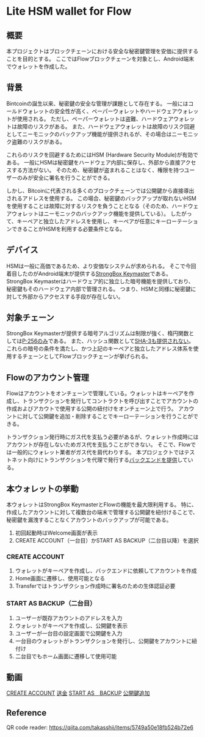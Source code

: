 # Lite HSM wallet for Flow
## 概要

本プロジェクトはブロックチェーンにおける安全な秘密鍵管理を安価に提供することを目的とする。
ここではFlowブロックチェーンを対象とし、Android端末でウォレットを作成した。

## 背景

Bintcoinの誕生以来、秘密鍵の安全な管理が課題として存在する。
一般にはコールドウォレットの安全性が高く、ペーパーウォレットやハードウェアウォレットが使用される。
ただし、ペーパーウォレットは盗難、ハードウェアウォレットは故障のリスクがある。
また、ハードウェアウォレットは故障のリスク回避としてニーモニックのバックアップ機能が提供されるが、その場合はニーモニック盗難のリスクがある。

これらのリスクを回避するためにはHSM (Hardware Security Module)が有効である。
一般にHSMは秘密鍵をハードウェア内部に保存し、外部から直接アクセスする方法がない。
そのため、秘密鍵が盗まれることはなく、権限を持つユーザーのみが安全に署名を行うことができる。

しかし、Bitcoinに代表される多くのブロックチェーンでは公開鍵から直接導出されるアドレスを使用する。
この場合、秘密鍵のバックアップが取れないHSMを使用することは故障に対するリスクを負うこととなる（そのため、ハードウェアウォレットはニーモニックのバックアック機能を提供している）。
したがって、キーペアと独立したアドレスを使用し、キーペアが任意にキーローテーションできることがHSMを利用する必要条件となる。


## デバイス

HSMは一般に高価であるため、より安価なシステムが求められる。
そこで今回着目したのがAndroid端末が提供する[StrongBox Keymaster](https://source.android.com/docs/security/best-practices/hardware?hl=ja)である。
StrongBox Keymasterはハードウェア的に独立した暗号機能を提供しており、秘密鍵もそのハードウェア内部で管理される。
つまり、HSMと同様に秘密鍵に対して外部からアクセスする手段が存在しない。

## 対象チェーン

StrongBox Keymasterが提供する暗号アルゴリズムは制限が強く、楕円関数としては[P-256のみ](https://developer.android.com/training/articles/keystore?hl=ja#HardwareSecurityModule)である。
また、ハッシュ関数として[SHA-3も提供されない](https://developer.android.com/training/articles/keystore?hl=ja#SupportedSignatures)。
これらの暗号の条件を満たし、かつ上記のキーペアと独立したアドレス体系を使用するチェーンとしてFlowブロックチェーンが挙げられる。

## Flowのアカウント管理

Flowはアカウントをオンチェーンで管理している。ウォレットはキーペアを作成し、トランザクションを発行してコントラクトを呼び出すことでアカウントの作成およびアカウトで使用する公開の紐付けをオンチェーン上で行う。
アカウントに対して公開鍵を追加・削除することでキーローテーションを行うことができる。

トランザクション発行時にガス代を支払う必要があるが、ウォレット作成時にはアカウントが存在しないためガス代を支払うことができない。
そこで、Flowでは一般的にウォレット業者がガス代を肩代わりする。
本プロジェクトではテストネット向けにトランザクションを代理で発行する[バックエンドを提供](https://github.com/OttyLab/hsm-wallet-backend)している。

## 本ウォレットの挙動

本ウォレットはStrongBox KeymasterとFlowの機能を最大限利用する。
特に、作成したアカウントに対して複数台の端末で管理する公開鍵を紐付けることで、秘密鍵を漏洩することなくアカウントのバックアップが可能である。

1. 初回起動時はWelcome画面が表示
2. CREATE ACCOUNT（一台目）かSTART AS BACKUP（二台目以降）を選択

### CREATE ACCOUNT
1. ウォレットがキーペアを作成し、バックエンドに依頼してアカウントを作成
2. Home画面に遷移し、使用可能となる
3. Transferではトランザクション作成時に署名のための生体認証必要

### START AS BACKUP（二台目）
1. ユーザーが既存アカウントのアドレスを入力
2. ウォレットがキーペアを作成し、公開鍵を表示
3. ユーザーが一台目の設定画面で公開鍵を入力
4. 一台目のウォレットがトランザクションを発行し、公開鍵をアカウントに紐付け
5. 二台目でもホーム画面に遷移して使用可能

## 動画

[CREATE ACCOUNT](./img/1.create_s.mp4)
[送金](./img/2.transfer_s.mp4)
[START AS　BACKUP](./img/3.backup_s.mp4)
[公開鍵追加](./img/4.add_s.mp4)

## Reference
QR code reader: https://qiita.com/takasshii/items/5749a50e18fb524b72e6